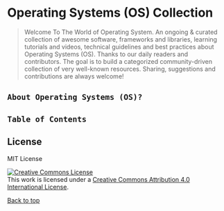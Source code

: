 # Operating Systems (OS) Collection

> Welcome To The World of Operating System. An ongoing & curated collection of awesome software, frameworks and libraries, learning tutorials  and videos, technical guidelines and best practices about Operating Systems (OS).
> Thanks to our daily readers and contributors. The goal is to build a categorized community-driven collection of very well-known resources. Sharing, suggestions and contributions are always welcome!

## `About Operating Systems (OS)?`

## `Table of Contents`




## License

MIT License 

<a rel="license" href="http://creativecommons.org/licenses/by/4.0/"><img alt="Creative Commons License" style="border-width:0" src="https://i.creativecommons.org/l/by/4.0/88x31.png" /></a><br />This work is licensed under a <a rel="license" href="http://creativecommons.org/licenses/by/4.0/">Creative Commons Attribution 4.0 International License</a>.

[Back to top](#table-of-contents)

